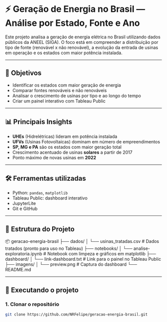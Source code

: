 # ⚡ Geração de Energia no Brasil — Análise por Estado, Fonte e Ano

Este projeto analisa a geração de energia elétrica no Brasil utilizando dados públicos da ANEEL (SIGA). O foco está em compreender a distribuição por tipo de fonte (renovável x não renovável), a evolução da entrada de usinas em operação e os estados com maior potência instalada.

---

## 📌 Objetivos

- Identificar os estados com maior geração de energia
- Comparar fontes renováveis e não renováveis
- Analisar o crescimento de usinas por tipo e ao longo do tempo
- Criar um painel interativo com Tableau Public

---

## 📊 Principais Insights

- **UHEs** (Hidrelétricas) lideram em potência instalada
- **UFVs** (Usinas Fotovoltaicas) dominam em número de empreendimentos
- **SP, MG e PA** são os estados com maior geração total
- Crescimento acentuado de usinas **solares** a partir de 2017
- Ponto máximo de novas usinas em **2022**

---

## 🛠️ Ferramentas utilizadas

- Python: `pandas`, `matplotlib`
- Tableau Public: dashboard interativo
- JupyterLite
- Git e GitHub

---

## 📁 Estrutura do Projeto

📦 geracao-energia-brasil
├── dados/
│ └── usinas_tratadas.csv # Dados tratados (pronto para uso no Tableau)
├── notebooks/
│ └── analise-exploratoria.ipynb # Notebook com limpeza e gráficos em matplotlib
├── dashboard/
│ └── link-dashboard.txt # Link para o painel no Tableau Public
├── imagens/
│ └── preview.png # Captura do dashboard
└── README.md

---

## 🚀 Executando o projeto

### 1. Clonar o repositório
```bash
git clone https://github.com/NRFelipe/geracao-energia-brasil.git
